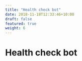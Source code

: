 ```yaml
---
title: "Health check bot"
date: 2018-11-18T12:33:46+10:00
draft: false
featured: true
weight: 6
---
```


# Health check bot